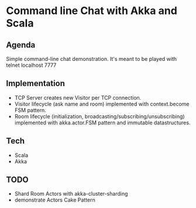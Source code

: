 # Command line Chat with Akka and Scala

## Agenda

Simple command-line chat demonstration.
It's meant to be played with telnet localhost 7777

## Implementation

* TCP Server creates new Visitor per TCP connection.
* Visitor lifecycle (ask name and room) implemented with context.become FSM pattern.
* Room lifecycle (initialization, broadcasting/subscribing/unsubscribing) implemented with akka.actor.FSM pattern and immutable datastructures.

## Tech

* Scala
* Akka

## TODO

* Shard Room Actors with akka-cluster-sharding
* demonstrate Actors Cake Pattern